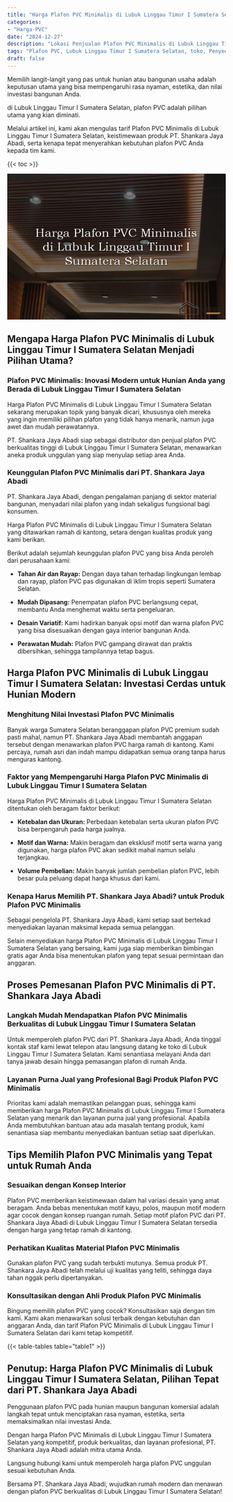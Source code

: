 ```yaml
---
title: "Harga Plafon PVC Minimalis di Lubuk Linggau Timur I Sumatera Selatan"
categories: 
- "Harga-PVC"
date: "2024-12-27"
description: "Lokasi Penjualan Plafon PVC Minimalis di Lubuk Linggau Timur I Sumatera Selatan untuk tempat tinggal, perkantoran, dan gerai. Material unggulan, variasi motif, warna elegan, beserta jasa pemasangan ditangani oleh tim profesional serta kepastian resmi!|Jasa penjualan Plafon PVC Minimalis di Lubuk Linggau Timur I Sumatera Selatan bagi kebutuhan rumah, office, atau toko, beserta produk terbaik dan instalasi oleh teknisi ahli serta garansi resmi.|Solusi Plafon PVC Minimalis di Lubuk Linggau Timur I Sumatera Selatan yang terbukti untuk rumah, perkantoran, dan ritel, dengan material berkualitas dan pemasangan dikerjakan oleh tim ahli dan garansi resmi.|Penjualan Plafon PVC Minimalis di Lubuk Linggau Timur I Sumatera Selatan bagi hunian, perkantoran, dan toko, dengan produk unggulan dan instalasi dikerjakan oleh teknisi berpengalaman, disertai dengan jaminan resmi.}"
tags: "Plafon PVC, Lubuk Linggau Timur I Sumatera Selatan, toko, Penyedia, distributor"
draft: false
---
```


Memilih langit-langit yang pas untuk hunian atau bangunan usaha adalah keputusan utama yang bisa mempengaruhi rasa nyaman, estetika, dan nilai investasi bangunan Anda.

di Lubuk Linggau Timur I Sumatera Selatan, plafon PVC adalah pilihan utama yang kian diminati.

Melalui artikel ini, kami akan mengulas tarif Plafon PVC Minimalis di Lubuk Linggau Timur I Sumatera Selatan, keistimewaan produk PT. Shankara Jaya Abadi, serta kenapa tepat menyerahkan kebutuhan plafon PVC Anda kepada tim kami.

{{< toc >}}

![Harga Plafon PVC Minimalis di Lubuk Linggau Timur I Sumatera Selatan](/images/Harga-PVC/Harga-Plafon-PVC-Minimalis-di-Lubuk-Linggau-Timur-I-Sumatera-Selatan.png)


## Mengapa Harga Plafon PVC Minimalis di Lubuk Linggau Timur I Sumatera Selatan Menjadi Pilihan Utama?

### Plafon PVC Minimalis: Inovasi Modern untuk Hunian Anda yang Berada di Lubuk Linggau Timur I Sumatera Selatan

Harga Plafon PVC Minimalis di Lubuk Linggau Timur I Sumatera Selatan sekarang merupakan topik yang banyak dicari, khususnya oleh mereka yang ingin memiliki pilihan plafon yang tidak hanya menarik, namun juga awet dan mudah perawatannya.

PT. Shankara Jaya Abadi siap sebagai distributor dan penjual plafon PVC berkualitas tinggi di Lubuk Linggau Timur I Sumatera Selatan, menawarkan aneka produk unggulan yang siap menyulap setiap area Anda.

### Keunggulan Plafon PVC Minimalis dari PT. Shankara Jaya Abadi

PT. Shankara Jaya Abadi, dengan pengalaman panjang di sektor material bangunan, menyadari nilai plafon yang indah sekaligus fungsional bagi konsumen.

Harga Plafon PVC Minimalis di Lubuk Linggau Timur I Sumatera Selatan yang ditawarkan ramah di kantong, setara dengan kualitas produk yang kami berikan.

Berikut adalah sejumlah keunggulan plafon PVC yang bisa Anda peroleh dari perusahaan kami:

- **Tahan Air dan Rayap:** Dengan daya tahan terhadap lingkungan lembap dan rayap, plafon PVC pas digunakan di iklim tropis seperti Sumatera Selatan.

- **Mudah Dipasang:** Penempatan plafon PVC berlangsung cepat, membantu Anda menghemat waktu serta pengeluaran.

- **Desain Variatif:** Kami hadirkan banyak opsi motif dan warna plafon PVC yang bisa disesuaikan dengan gaya interior bangunan Anda.

- **Perawatan Mudah:** Plafon PVC gampang dirawat dan praktis dibersihkan, sehingga tampilannya tetap bagus.

## Harga Plafon PVC Minimalis di Lubuk Linggau Timur I Sumatera Selatan: Investasi Cerdas untuk Hunian Modern

### Menghitung Nilai Investasi Plafon PVC Minimalis

Banyak warga Sumatera Selatan beranggapan plafon PVC premium sudah pasti mahal, namun PT. Shankara Jaya Abadi membantah anggapan tersebut dengan menawarkan plafon PVC harga ramah di kantong. Kami percaya, rumah asri dan indah mampu didapatkan semua orang tanpa harus menguras kantong.

### Faktor yang Mempengaruhi Harga Plafon PVC Minimalis di Lubuk Linggau Timur I Sumatera Selatan

Harga Plafon PVC Minimalis di Lubuk Linggau Timur I Sumatera Selatan ditentukan oleh beragam faktor berikut:

- **Ketebalan dan Ukuran:** Perbedaan ketebalan serta ukuran plafon PVC bisa berpengaruh pada harga jualnya.

- **Motif dan Warna:** Makin beragam dan eksklusif motif serta warna yang digunakan, harga plafon PVC akan sedikit mahal namun selalu terjangkau.

- **Volume Pembelian:** Makin banyak jumlah pembelian plafon PVC, lebih besar pula peluang dapat harga khusus dari kami.

### Kenapa Harus Memilih PT. Shankara Jaya Abadi? untuk Produk Plafon PVC Minimalis

Sebagai pengelola PT. Shankara Jaya Abadi, kami setiap saat bertekad menyediakan layanan maksimal kepada semua pelanggan.

Selain menyediakan harga Plafon PVC Minimalis di Lubuk Linggau Timur I Sumatera Selatan yang bersaing, kami juga siap memberikan bimbingan gratis agar Anda bisa menentukan plafon yang tepat sesuai permintaan dan anggaran.

## Proses Pemesanan Plafon PVC Minimalis di PT. Shankara Jaya Abadi

### Langkah Mudah Mendapatkan Plafon PVC Minimalis Berkualitas di Lubuk Linggau Timur I Sumatera Selatan

Untuk memperoleh plafon PVC dari PT. Shankara Jaya Abadi, Anda tinggal kontak staf kami lewat telepon atau langsung datang ke toko di Lubuk Linggau Timur I Sumatera Selatan. Kami senantiasa melayani Anda dari tanya jawab desain hingga pemasangan plafon di rumah Anda.

### Layanan Purna Jual yang Profesional Bagi Produk Plafon PVC Minimalis

Prioritas kami adalah memastikan pelanggan puas, sehingga kami memberikan harga Plafon PVC Minimalis di Lubuk Linggau Timur I Sumatera Selatan yang menarik dan layanan purna jual yang profesional. Apabila Anda membutuhkan bantuan atau ada masalah tentang produk, kami senantiasa siap membantu menyediakan bantuan setiap saat diperlukan.

## Tips Memilih Plafon PVC Minimalis yang Tepat untuk Rumah Anda

### Sesuaikan dengan Konsep Interior

Plafon PVC memberikan keistimewaan dalam hal variasi desain yang amat beragam. Anda bebas menentukan motif kayu, polos, maupun motif modern agar cocok dengan konsep ruangan rumah. Setiap motif plafon PVC dari PT. Shankara Jaya Abadi di Lubuk Linggau Timur I Sumatera Selatan tersedia dengan harga yang tetap ramah di kantong.

### Perhatikan Kualitas Material Plafon PVC Minimalis

Gunakan plafon PVC yang sudah terbukti mutunya. Semua produk PT. Shankara Jaya Abadi telah melalui uji kualitas yang teliti, sehingga daya tahan nggak perlu dipertanyakan.

### Konsultasikan dengan Ahli Produk Plafon PVC Minimalis

Bingung memilih plafon PVC yang cocok? Konsultasikan saja dengan tim kami. Kami akan menawarkan solusi terbaik dengan kebutuhan dan anggaran Anda, dan tarif Plafon PVC Minimalis di Lubuk Linggau Timur I Sumatera Selatan dari kami tetap kompetitif.

{{< table-tables table="table1" >}}

## Penutup: Harga Plafon PVC Minimalis di Lubuk Linggau Timur I Sumatera Selatan, Pilihan Tepat dari PT. Shankara Jaya Abadi

Penggunaan plafon PVC pada hunian maupun bangunan komersial adalah langkah tepat untuk menciptakan rasa nyaman, estetika, serta memaksimalkan nilai investasi Anda.

Dengan harga Plafon PVC Minimalis di Lubuk Linggau Timur I Sumatera Selatan yang kompetitif, produk berkualitas, dan layanan profesional, PT. Shankara Jaya Abadi adalah mitra utama Anda.

Langsung hubungi kami untuk memperoleh harga plafon PVC unggulan sesuai kebutuhan Anda.

Bersama PT. Shankara Jaya Abadi, wujudkan rumah modern dan menawan dengan plafon PVC berkualitas di Lubuk Linggau Timur I Sumatera Selatan!
